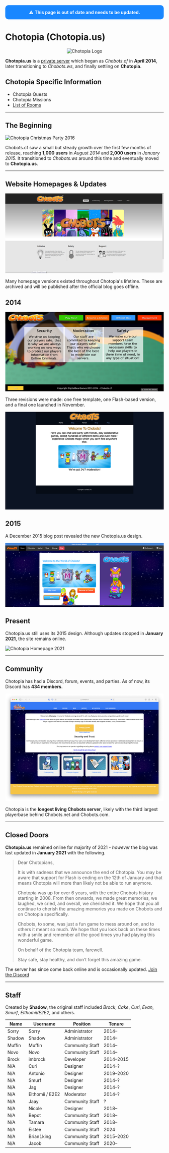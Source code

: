 <div style="background: rgba(0, 123, 255, 0.9); color: white; padding: 1em; border-radius: 10px; text-align: center; margin-bottom: 20px;">
  ⚠️ <strong>This page is out of date and needs to be updated.</strong>
</div>

<!-- Commented Out and may be removed entirely in the future. -->
<!--<div style="background: rgba(5, 180, 86, 0.9); color: white; padding: 1em; border-radius: 10px; text-align: center; margin-bottom: 20px;">
  ✅ <strong>This Server Re-opened on February 5, 2022! A Client is available for download at 
  <a href="https://www.chotopia.us/" style="color: #f8f9fa; text-decoration: underline;">Chotopia.us</a></strong>
</div>-->

# Chotopia (Chotopia.us)

<p align="center">
  <img src="../chotopia/Chotopia_Logo.png" alt="Chotopia Logo" style="max-width: 300px;">
</p>

**Chotopia.us** is a [private server](../privateservers/getting-started.md) which began as *Chobots.cf* in **April 2014**, later transitioning to *Chobots.ws*, and finally settling on **Chotopia**.

## Chotopia Specific Information

- Chotopia Quests
- Chotopia Missions
- [List of Rooms](https://chobots.miraheze.org/wiki/Chobots_Locations#Chotopia.us_Rooms)

---

## The Beginning

![Chotopia Christmas Party 2016](chotopia/ChotopiaParty-Dec2016.png)

Chobots.cf saw a small but steady growth over the first few months of release, reaching **1,000 users** in *August 2014* and **2,000 users** in *January 2015*. It transitioned to *Chobots.ws* around this time and eventually moved to **Chotopia.us**.

---

## Website Homepages & Updates

![Chobots.cf Initial Homepage](chotopia/Chobotscfapril2014.png)

Many homepage versions existed throughout Chotopia's lifetime. These are archived and will be published after the official blog goes offline.

## 2014

![Flash Home Page](chotopia/Chobotscfflash.png)

Three revisions were made: one free template, one Flash-based version, and a final one launched in November.

![Homepage November 2014](chotopia/Chobotswsnovember2014.png)

## 2015

A December 2015 blog post revealed the new Chotopia.us design.

![Chotopia Homepage 2015](chotopia/Chotopia2015.png)

## Present

Chotopia.us still uses its 2015 design. Although updates stopped in **January 2021**, the site remains online.

![Chotopia Homepage 2021](chotopia/Chotopia2021.png)

---

## Community

Chotopia has had a Discord, forum, events, and parties. As of now, its Discord has **434 members**.

![Chotopia Homepage 2024](chotopia/Chotopia2024.png)

Chotopia is the **longest living Chobots server**, likely with the third largest playerbase behind Chobots.net and Chobots.com.

---

## Closed Doors

**Chotopia.us** remained online for majority of 2021 - *however* the blog was last updated in **January 2021** with the following.

> Dear Chotopians,
> 
> It is with sadness that we announce the end of Chotopia. You may be aware that support for Flash is ending on the 12th of January and that means Chotopia will more than likely not be able to run anymore. 
> 
> Chotopia was up for over 6 years, with the entire Chobots history starting in 2008. From then onwards, we made great memories, we laughed, we cried, and overall, we cherished it. We hope that you all continue to cherish the amazing memories you made on Chobots and on Chotopia specifically.
> 
> Chobots, to some, was just a fun game to mess around on, and to others it meant so much. We hope that you look back on these times with a smile and remember all the good times you had playing this wonderful game.
> 
> On behalf of the Chotopia team, farewell. 
> 
> Stay safe, stay healthy, and don’t forget this amazing game.

The server has since come back online and is occasionally updated. [Join the Discord](https://discord.com/invite/fCSyaa2)

---

## Staff

Created by **Shadow**, the original staff included *Brock*, *Cake*, *Curi*, *Evan*, *Smurf*, *Elthomii/E2E2*, and others.

| Name | Username | Position | Tenure |
|------|----------|----------|--------|
| Sorry | Sorry | Administrator | 2014– |
| Shadow | Shadow | Administrator | 2014– |
| Muffin | Muffin | Community Staff | 2014– |
| Novo | Novo | Community Staff | 2014– |
| Brock | imbrock | Developer | 2014–2015 |
| N/A | Curi | Designer | 2014–? |
| N/A | Antonio | Designer | 2019–2020 |
| N/A | Smurf | Designer | 2014–? |
| N/A | Jag | Designer | 2014–? |
| N/A | Elthomii / E2E2 | Moderator | 2014–? |
| N/A | Jaay | Community Staff | ? |
| N/A | Nicole | Designer | 2018– |
| N/A | Bepot | Community Staff | 2018– |
| N/A | Tamara | Community Staff | 2018– |
| N/A | Eistee | Community Staff | 2024 |
| N/A | Brian1king | Community Staff | 2015–2020 |
| N/A | Jacob | Community Staff | 2020– |

